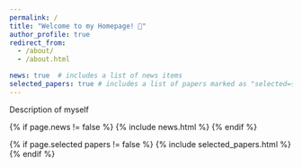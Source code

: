 ```yaml
---
permalink: /
title: "Welcome to my Homepage! 🚀"
author_profile: true
redirect_from: 
  - /about/
  - /about.html

news: true  # includes a list of news items
selected_papers: true # includes a list of papers marked as "selected={true}"
---
```


Description of myself

{% if page.news != false %}
  {% include news.html %}
{% endif %}

{% if page.selected papers != false %}
  {% include selected_papers.html %}
{% endif %}